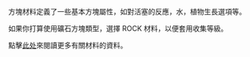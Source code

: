 方塊材料定義了一些基本方塊屬性，如對活塞的反應，水，植物生長選項等。

如果你打算使用礦石方塊類型，選擇 ROCK 材料，以便套用收集等級。

點擊[此处](https://mcreator.net/wiki/materials)來閱讀更多有關材料的資料。